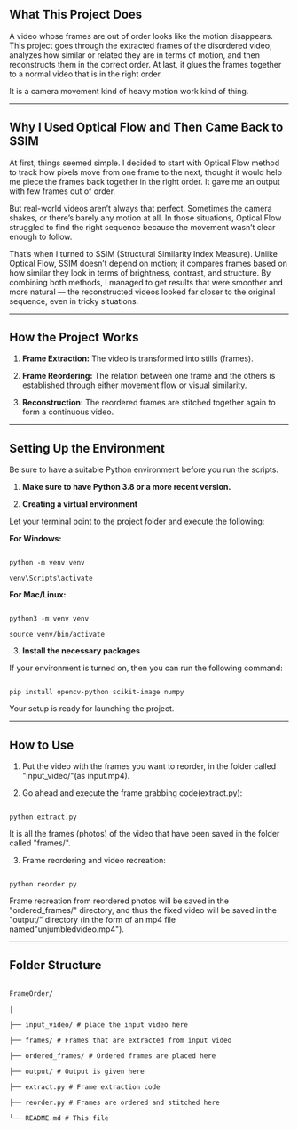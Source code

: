 ## What This Project Does

A video whose frames are out of order looks like the motion disappears. This project goes through the extracted frames of the disordered video, analyzes how similar or related they are in terms of motion, and then reconstructs them in the correct order. At last, it glues the frames together to a normal video that is in the right order.

It is a camera movement kind of heavy motion work kind of thing.

***

## Why I Used Optical Flow and Then Came Back to SSIM

At first, things seemed simple. I decided to start with  Optical Flow method to track how pixels move from one frame to the next, thought it would help me piece the frames back together in the right order. It gave me an output with few frames out of order.

But real-world videos aren’t always that perfect. Sometimes the camera shakes, or there’s barely any motion at all. In those situations, Optical Flow struggled to find the right sequence because the movement wasn’t clear enough to follow.

That’s when I turned to SSIM (Structural Similarity Index Measure). Unlike Optical Flow, SSIM doesn’t depend on motion; it compares frames based on how similar they look in terms of brightness, contrast, and structure. By combining both methods, I managed to get results that were smoother and more natural — the reconstructed videos looked far closer to the original sequence, even in tricky situations.

***

## How the Project Works

1. **Frame Extraction:** The video is transformed into stills (frames).

2. **Frame Reordering:** The relation between one frame and the others is established through either movement flow or visual similarity.

3. **Reconstruction:** The reordered frames are stitched together again to form a continuous video.

***

## Setting Up the Environment

Be sure to have a suitable Python environment before you run the scripts.

1. **Make sure to have Python 3.8 or a more recent version.**


2. **Creating a virtual environment** 

Let your terminal point to the project folder and execute the following:

**For Windows:**

```

python -m venv venv

venv\Scripts\activate

```

**For Mac/Linux:**

```

python3 -m venv venv

source venv/bin/activate

```

3. **Install the necessary packages**

If your environment is turned on, then you can run the following command:

```

pip install opencv-python scikit-image numpy

```

Your setup is ready for launching the project.

***

## How to Use

1. Put the video with the frames you want to reorder, in the folder called "input_video/"(as input.mp4).

2. Go ahead and execute the frame grabbing code(extract.py):

```

python extract.py

```

It is all the frames (photos) of the video that have been saved in the folder called "frames/".

3. Frame reordering and video recreation:

```

python reorder.py

```

Frame recreation from reordered photos will be saved in the "ordered_frames/" directory, and thus the fixed video will be saved in the "output/" directory (in the form of an mp4 file named"unjumbledvideo.mp4").

***

## Folder Structure

```

FrameOrder/

│

├── input_video/ # place the input video here

├── frames/ # Frames that are extracted from input video

├── ordered_frames/ # Ordered frames are placed here

├── output/ # Output is given here

├── extract.py # Frame extraction code

├── reorder.py # Frames are ordered and stitched here

└── README.md # This ​‍​‌‍​‍‌​‍​‌‍​‍‌file

```